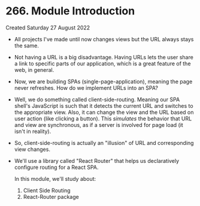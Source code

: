 # 266. Module Introduction
Created Saturday 27 August 2022

- All projects I've made until now changes views but the URL always stays the same.
- Not having a URL is a big disadvantage. Having URLs lets the user share a link to specific parts of our application, which is a great feature of the web, in general.

- Now, we are building SPAs (single-page-application), meaning the page never refreshes. How do we implement URLs into an SPA?
- Well, we do something called client-side-routing. Meaning our SPA shell's JavaScript is such that it detects the current URL and switches to the appropriate view. Also, it can change the view and the URL based on user action (like clicking a button). This _simulates_ the behavior that URL and view are synchronous, as if a server is involved for page load (it isn't in reality).
- So, client-side-routing is actually an "illusion" of URL and corresponding view changes.

- We'll use a library called "React Router" that helps us declaratively configure routing for a React SPA.
  
  In this module, we'll study about:
  1. Client Side Routing
  2. React-Router package